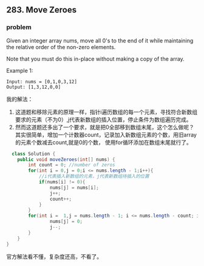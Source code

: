 ## 283. Move Zeroes
### problem

Given an integer array nums, move all 0's to the end of it while maintaining the relative order of the non-zero elements.

Note that you must do this in-place without making a copy of the array.

 

Example 1:
```
Input: nums = [0,1,0,3,12]
Output: [1,3,12,0,0]
```


我的解法：

1. 这道题和移除元素的原理一样，指针i遍历数组的每一个元素，寻找符合新数组要求的元素（不为0）,j代表新数组的插入位置，停止条件为数组遍历完成。
2. 然而这道题还多出了一个要求，就是把0全部移到数组末尾，这个怎么做呢？其实很简单，增加一个计数器count，记录加入新数组元素的个数，用旧array的元素个数减去count,就是0的个数，
使用for循环添加在数组末尾就行了。

```java
  class Solution {
    public void moveZeroes(int[] nums) {
        int count = 0; //number of zeros
        for(int i = 0,j = 0;i <= nums.length - 1;i++){
            //i代表插入新数组的元素，j代表新数组待插入的位置
            if(nums[i] != 0){
                nums[j] = nums[i];
                j++;
                count++;
            }
        }
        for(int i =  1,j = nums.length - 1; i <= nums.length - count; i++){
                nums[j] = 0;
                j--;
        }
    }
}
```

官方解法看不懂，复杂度还高，不看了。
